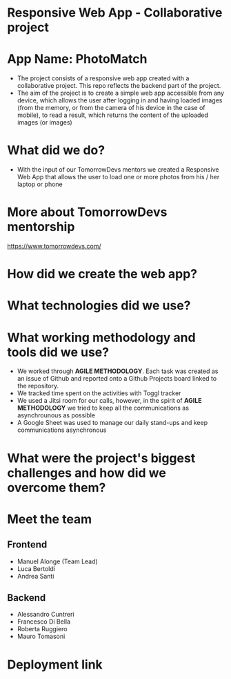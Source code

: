 # Responsive Web App - Collaborative project

# App Name: PhotoMatch

* The project consists of a responsive web app created with a collaborative project. This repo reflects the backend part of the project.
* The aim of the project is to create a simple web app accessible from any device, which allows the user after logging in and having loaded images (from the memory, or from the camera of his device in the case of mobile), to read a result, which returns the content of the uploaded images (or images)

# What did we do?

* With the input of our TomorrowDevs mentors we created a Responsive Web App that allows the user to load one or more photos from his / her laptop or phone

# More about TomorrowDevs mentorship

https://www.tomorrowdevs.com/

# How did we create the web app?

# What technologies did we use?

# What working methodology and tools did we use?

* We worked through **AGILE METHODOLOGY**. Each task was created as an issue of Github and reported onto a Github Projects board linked to the repository.
* We tracked time spent on the activities with Toggl tracker
* We used a Jitsi room for our calls, however, in the spirit of **AGILE METHODOLOGY** we tried to keep all the communications as asynchrounous as possible
* A Google Sheet was used to manage our daily stand-ups and keep communications asynchronous

# What were the project's biggest challenges and how did we overcome them?

# Meet the team

## Frontend

* Manuel Alonge (Team Lead)
* Luca Bertoldi
* Andrea Santi

## Backend

* Alessandro Cuntreri
* Francesco Di Bella
* Roberta Ruggiero 
* Mauro Tomasoni

# Deployment link




